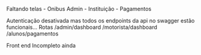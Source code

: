 Faltando telas - Onibus
        Admin  - Instituição
               - Pagamentos
               
Autenticação desativada mas todos os endpoints da api no swagger estão funcionais...
Rotas /admin/dashboard
      /motorista/dashboard
      /alunos/pagamentos

Front end Incompleto ainda

